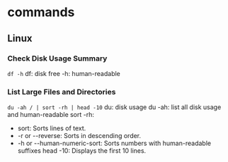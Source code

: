 # commands
## Linux
### Check Disk Usage Summary
```df -h```
df: disk free
-h: human-readable

### List Large Files and Directories
```du -ah / | sort -rh | head -10```
du: disk usage
du -ah: list all disk usage and human-readable
sort -rh:  
  + sort: Sorts lines of text.
  + -r or --reverse: Sorts in descending order.
  + -h or --human-numeric-sort: Sorts numbers with human-readable suffixes
head -10: Displays the first 10 lines.



